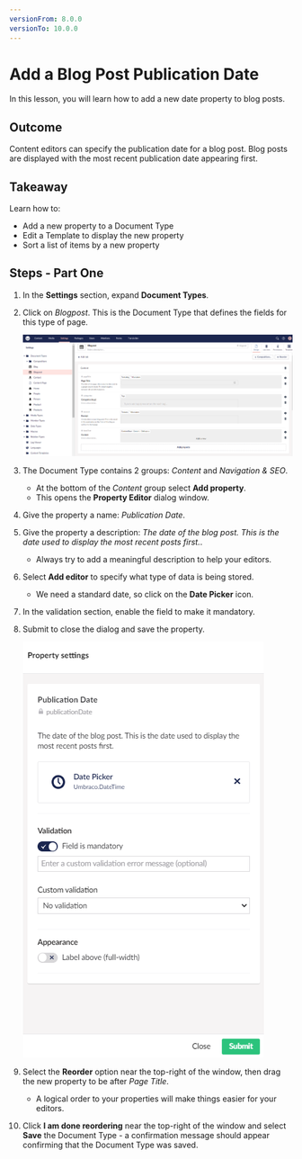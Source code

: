 ```yaml
---
versionFrom: 8.0.0
versionTo: 10.0.0
---
```


# Add a Blog Post Publication Date

In this lesson, you will learn how to add a new date property to blog posts.

## Outcome

Content editors can specify the publication date for a blog post. Blog posts are displayed with the most recent publication date appearing first.

## Takeaway

Learn how to:

* Add a new property to a Document Type
* Edit a Template to display the new property
* Sort a list of items by a new property

## Steps - Part One

1. In the **Settings** section, expand **Document Types**.
2. Click on *Blogpost*. This is the Document Type that defines the fields for this type of page.

    ![Blogpost Document Type](images/Blogpost-Document-Type-v10.png)

3. The Document Type contains 2 groups: *Content* and *Navigation & SEO*.
    * At the bottom of the *Content* group select **Add property**.
    * This opens the **Property Editor** dialog window.

4. Give the property a name: *Publication Date*.
5. Give the property a description: *The date of the blog post. This is the date used to display the most recent posts first.*.

    * Always try to add a meaningful description to help your editors.

6. Select **Add editor** to specify what type of data is being stored.
    * We need a standard date, so click on the **Date Picker** icon.

7. In the validation section, enable the field to make it mandatory.
8. Submit to close the dialog and save the property.

    ![Property settings](images/property-settings-v10.png)

9. Select the **Reorder** option near the top-right of the window, then drag the new property to be after *Page Title*.
    * A logical order to your properties will make things easier for your editors.
10. Click **I am done reordering** near the top-right of the window and select **Save** the Document Type - a confirmation message should appear confirming that the Document Type was saved.
